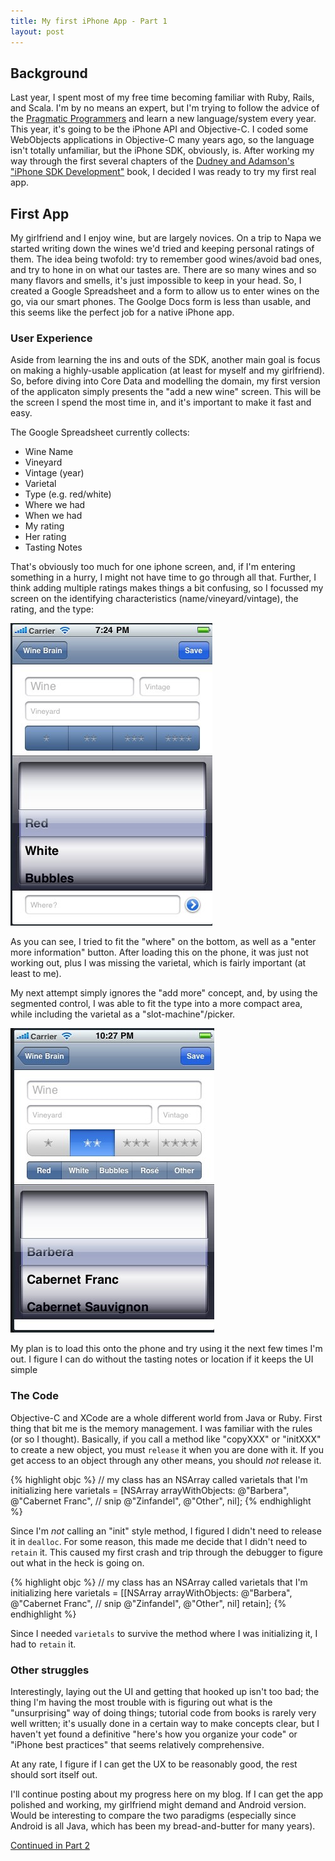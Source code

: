 ```yaml
--- 
title: My first iPhone App - Part 1
layout: post
---
```


## Background

Last year, I spent most of my free time becoming familiar with Ruby, Rails, and Scala.  I'm by no means an expert, but I'm trying
to follow the advice of the [Pragmatic Programmers][pragprog] and learn a new language/system every year.  This year, it's
going to be the iPhone API and Objective-C.  I coded some WebObjects applications in Objective-C many years ago, so the language
isn't totally unfamiliar, but the iPhone SDK, obviously, is.  After working my way through the first several
chapters of the [Dudney and Adamson's "iPhone SDK Development"][iphone_sdk] book, I decided I was ready to try my first real app.

## First App

My girlfriend and I enjoy wine, but are largely novices.  On a trip to Napa we started writing down the wines we'd tried and keeping personal
ratings of them.  The idea being twofold: try to remember good wines/avoid bad ones, and try to hone in on what our tastes are.  There are
so many wines and so many flavors and smells, it's just impossible to keep in your head.  So, I created a Google Spreadsheet and a form to allow us to enter wines on the go, via our smart phones.  The Goolge Docs form is less than usable, and this seems like the perfect job for a native iPhone app.

### User Experience

Aside from learning the ins and outs of the SDK, another main goal is focus on making a highly-usable application (at least for myself and my girlfriend).  So, before diving into Core Data and modelling the domain, my first version of the applicaton simply presents the "add a new wine" screen.  This will be the screen I spend the most time in, and it's important to make it fast and easy.

The Google Spreadsheet currently collects:

* Wine Name
* Vineyard
* Vintage (year)
* Varietal
* Type (e.g. red/white)
* Where we had
* When we had
* My rating
* Her rating
* Tasting Notes

That's obviously too much for one iphone screen, and, if I'm entering something in a hurry, I might not have time to go through all that.  Further, I think adding multiple ratings makes things a bit confusing, so I focussed my screen on the identifying characteristics (name/vineyard/vintage), the rating, and the type:

![First Attempt](/images/wine_brain_new_wine_1.jpg)

As you can see, I tried to fit the "where" on the bottom, as well as a "enter more information" button.  After loading this on the phone, it was just not working out, plus I was missing the varietal, which is fairly important (at least to me).  

My next attempt simply ignores the "add more" concept, and, by using the segmented control, I was able to fit the type into a more compact area, while including the varietal as a "slot-machine"/picker.

![Second Attempt](/images/wine_brain_new_wine_2.jpg)

My plan is to load this onto the phone and try using it the next few times I'm out.  I figure I can do without the tasting notes or location if it keeps the UI simple

### The Code

Objective-C and XCode are a whole different world from Java or Ruby.  First thing that bit me is the memory management.  I was familiar
with the rules (or so I thought).  Basically, if you call a method like "copyXXX" or "initXXX" to create a new object, you must
<code>release</code> it when you are done with it.  If you get access to an object through any other means, you should *not* release it.

{% highlight objc %}
// my class has an NSArray called varietals that I'm initializing here
varietals = [NSArray arrayWithObjects:
                  @"Barbera",
                  @"Cabernet Franc",
                  // snip
                  @"Zinfandel",
                  @"Other",
                  nil];
{% endhighlight %}

Since I'm *not* calling an "init" style method, I figured I didn't need to release it in <code>dealloc</code>. For some reason, this made me decide that I didn't need to <code>retain</code> it.  This caused my first crash and trip through the debugger to figure out what in the heck is going on.

{% highlight objc %}
// my class has an NSArray called varietals that I'm initializing here
varietals = [[NSArray arrayWithObjects:
                  @"Barbera",
                  @"Cabernet Franc",
                  // snip
                  @"Zinfandel",
                  @"Other",
                  nil] retain];
{% endhighlight %}

Since I needed <code>varietals</code> to survive the method where I was initializing it, I had to <code>retain</code> it.

### Other struggles

Interestingly, laying out the UI and getting that hooked up isn't too bad; the thing I'm having the most trouble with is figuring out what is the "unsurprising" way of doing things; tutorial code from books is rarely very well written; it's usually done in a certain way to make concepts clear, but I haven't yet found a definitive "here's how you organize your code" or "iPhone best practices" that seems relatively comprehensive.

At any rate, I figure if I can get the UX to be reasonably good, the rest should sort itself out.

I'll continue posting about my progress here on my blog.  If I can get the app polished and working, my girlfriend might demand and Android version.  Would be interesting to compare the two paradigms (especially since Android is all Java, which has been my bread-and-butter for many years).

[Continued in Part 2][part2]

[pragprog]: http://www.pragprog.com
[iphone_sdk]: http://pragprog.com/titles/amiphd/iphone-sdk-development
[part2]: /blog/2010/06/27/iphone-app-part-2.html
